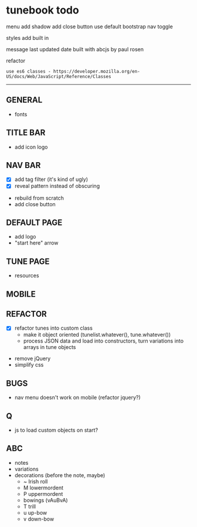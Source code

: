 # tunebook todo


menu
	add shadow
	add close button
	use default bootstrap nav toggle 
	
styles
	add built in
	
	
message
	last updated date
	built with abcjs by paul rosen

refactor

    use es6 classes - https://developer.mozilla.org/en-US/docs/Web/JavaScript/Reference/Classes

----


## GENERAL
* fonts

## TITLE BAR
* add icon logo

## NAV BAR 
* [x] add tag filter (it's kind of ugly) 
* [x] reveal pattern instead of obscuring
* rebuild from scratch 
* add close button


## DEFAULT PAGE
* add logo
* "start here" arrow 
  
## TUNE PAGE 
* resources
  
## MOBILE
  
## REFACTOR
* [x] refactor tunes into custom class 
    * make it object oriented (tunelist.whatever(), tune.whatever())
    * process JSON data and load into constructors, turn variations into arrays in tune objects 
* remove jQuery
* simplify css
  
## BUGS
* nav menu doesn't work on mobile (refactor jquery?)
  
## Q
* js to load custom objects on start? 

## ABC
* notes
* variations
* decorations (before the note, maybe)
    * ~       Irish roll
    * M       lowermordent
    * P       uppermordent
    * bowings (vAuBvA)
    * T       trill
    * u       up-bow
    * v       down-bow